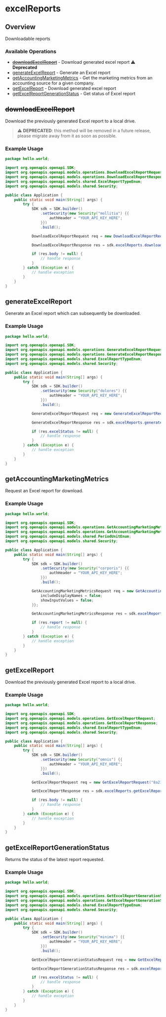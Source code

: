 # excelReports

## Overview

Downloadable reports

### Available Operations

* [~~downloadExcelReport~~](#downloadexcelreport) - Download generated excel report :warning: **Deprecated**
* [generateExcelReport](#generateexcelreport) - Generate an Excel report
* [getAccountingMarketingMetrics](#getaccountingmarketingmetrics) - Get the marketing metrics from an accounting source for a given company.
* [getExcelReport](#getexcelreport) - Download generated excel report
* [getExcelReportGenerationStatus](#getexcelreportgenerationstatus) - Get status of Excel report

## ~~downloadExcelReport~~

Download the previously generated Excel report to a local drive.

> :warning: **DEPRECATED**: this method will be removed in a future release, please migrate away from it as soon as possible.

### Example Usage

```java
package hello.world;

import org.openapis.openapi.SDK;
import org.openapis.openapi.models.operations.DownloadExcelReportRequest;
import org.openapis.openapi.models.operations.DownloadExcelReportResponse;
import org.openapis.openapi.models.shared.ExcelReportTypeEnum;
import org.openapis.openapi.models.shared.Security;

public class Application {
    public static void main(String[] args) {
        try {
            SDK sdk = SDK.builder()
                .setSecurity(new Security("mollitia") {{
                    authHeader = "YOUR_API_KEY_HERE";
                }})
                .build();

            DownloadExcelReportRequest req = new DownloadExcelReportRequest("8a210b68-6988-11ed-a1eb-0242ac120002", ExcelReportTypeEnum.ENHANCED_FINANCIALS);            

            DownloadExcelReportResponse res = sdk.excelReports.downloadExcelReport(req);

            if (res.body != null) {
                // handle response
            }
        } catch (Exception e) {
            // handle exception
        }
    }
}
```

## generateExcelReport

Generate an Excel report which can subsequently be downloaded.

### Example Usage

```java
package hello.world;

import org.openapis.openapi.SDK;
import org.openapis.openapi.models.operations.GenerateExcelReportRequest;
import org.openapis.openapi.models.operations.GenerateExcelReportResponse;
import org.openapis.openapi.models.shared.ExcelReportTypeEnum;
import org.openapis.openapi.models.shared.Security;

public class Application {
    public static void main(String[] args) {
        try {
            SDK sdk = SDK.builder()
                .setSecurity(new Security("dolores") {{
                    authHeader = "YOUR_API_KEY_HERE";
                }})
                .build();

            GenerateExcelReportRequest req = new GenerateExcelReportRequest("8a210b68-6988-11ed-a1eb-0242ac120002", ExcelReportTypeEnum.AUDIT);            

            GenerateExcelReportResponse res = sdk.excelReports.generateExcelReport(req);

            if (res.excelStatus != null) {
                // handle response
            }
        } catch (Exception e) {
            // handle exception
        }
    }
}
```

## getAccountingMarketingMetrics

Request an Excel report for download.

### Example Usage

```java
package hello.world;

import org.openapis.openapi.SDK;
import org.openapis.openapi.models.operations.GetAccountingMarketingMetricsRequest;
import org.openapis.openapi.models.operations.GetAccountingMarketingMetricsResponse;
import org.openapis.openapi.models.shared.PeriodUnitEnum;
import org.openapis.openapi.models.shared.Security;

public class Application {
    public static void main(String[] args) {
        try {
            SDK sdk = SDK.builder()
                .setSecurity(new Security("corporis") {{
                    authHeader = "YOUR_API_KEY_HERE";
                }})
                .build();

            GetAccountingMarketingMetricsRequest req = new GetAccountingMarketingMetricsRequest("8a210b68-6988-11ed-a1eb-0242ac120002", "2e9d2c44-f675-40ba-8049-353bfcb5e171", 128926L, 750686L, PeriodUnitEnum.WEEK, "29-09-2020") {{
                includeDisplayNames = false;
                showInputValues = false;
            }};            

            GetAccountingMarketingMetricsResponse res = sdk.excelReports.getAccountingMarketingMetrics(req);

            if (res.report != null) {
                // handle response
            }
        } catch (Exception e) {
            // handle exception
        }
    }
}
```

## getExcelReport

Download the previously generated Excel report to a local drive.

### Example Usage

```java
package hello.world;

import org.openapis.openapi.SDK;
import org.openapis.openapi.models.operations.GetExcelReportRequest;
import org.openapis.openapi.models.operations.GetExcelReportResponse;
import org.openapis.openapi.models.shared.ExcelReportTypeEnum;
import org.openapis.openapi.models.shared.Security;

public class Application {
    public static void main(String[] args) {
        try {
            SDK sdk = SDK.builder()
                .setSecurity(new Security("omnis") {{
                    authHeader = "YOUR_API_KEY_HERE";
                }})
                .build();

            GetExcelReportRequest req = new GetExcelReportRequest("8a210b68-6988-11ed-a1eb-0242ac120002", ExcelReportTypeEnum.AUDIT);            

            GetExcelReportResponse res = sdk.excelReports.getExcelReport(req);

            if (res.body != null) {
                // handle response
            }
        } catch (Exception e) {
            // handle exception
        }
    }
}
```

## getExcelReportGenerationStatus

Returns the status of the latest report requested.

### Example Usage

```java
package hello.world;

import org.openapis.openapi.SDK;
import org.openapis.openapi.models.operations.GetExcelReportGenerationStatusRequest;
import org.openapis.openapi.models.operations.GetExcelReportGenerationStatusResponse;
import org.openapis.openapi.models.shared.ExcelReportTypeEnum;
import org.openapis.openapi.models.shared.Security;

public class Application {
    public static void main(String[] args) {
        try {
            SDK sdk = SDK.builder()
                .setSecurity(new Security("minima") {{
                    authHeader = "YOUR_API_KEY_HERE";
                }})
                .build();

            GetExcelReportGenerationStatusRequest req = new GetExcelReportGenerationStatusRequest("8a210b68-6988-11ed-a1eb-0242ac120002", ExcelReportTypeEnum.ENHANCED_FINANCIALS);            

            GetExcelReportGenerationStatusResponse res = sdk.excelReports.getExcelReportGenerationStatus(req);

            if (res.excelStatus != null) {
                // handle response
            }
        } catch (Exception e) {
            // handle exception
        }
    }
}
```
